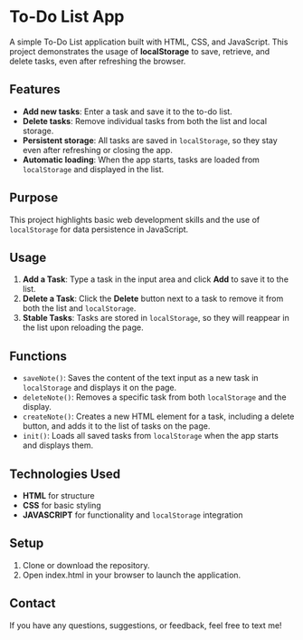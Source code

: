 # To-Do List App

A simple To-Do List application built with HTML, CSS, and JavaScript. This project demonstrates the usage of **localStorage** to save, retrieve, and delete tasks, even after refreshing the browser.

## Features

- **Add new tasks**: Enter a task and save it to the to-do list.
- **Delete tasks**: Remove individual tasks from both the list and local storage.
- **Persistent storage**: All tasks are saved in `localStorage`, so they stay even after refreshing or closing the app.
- **Automatic loading**: When the app starts, tasks are loaded from `localStorage` and displayed in the list.

## Purpose

This project highlights basic web development skills and the use of `localStorage` for data persistence in JavaScript.

## Usage

1. **Add a Task**: Type a task in the input area and click **Add** to save it to the list.
2. **Delete a Task**: Click the **Delete** button next to a task to remove it from both the list and `localStorage`.
3. **Stable Tasks**: Tasks are stored in `localStorage`, so they will reappear in the list upon reloading the page.

## Functions

- `saveNote()`: Saves the content of the text input as a new task in `localStorage` and displays it on the page.
- `deleteNote()`: Removes a specific task from both `localStorage` and the display.
- `createNote()`: Creates a new HTML element for a task, including a delete button, and adds it to the list of tasks on the page.
- `init()`: Loads all saved tasks from `localStorage` when the app starts and displays them.

## Technologies Used

- **HTML** for structure
- **CSS** for basic styling
- **JAVASCRIPT** for functionality and `localStorage` integration

## Setup

1. Clone or download the repository.
2. Open index.html in your browser to launch the application.

## Contact

If you have any questions, suggestions, or feedback, feel free to text me!
